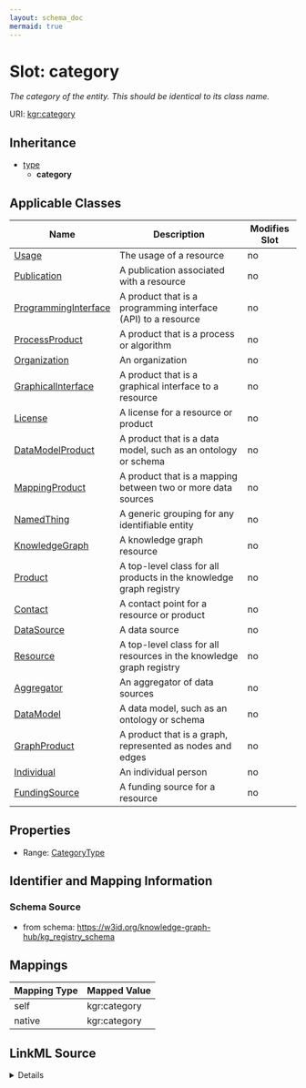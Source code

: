 ```yaml
---
layout: schema_doc
mermaid: true
---
```




# Slot: category


_The category of the entity. This should be identical to its class name._





URI: [kgr:category](https://w3id.org/bridge2ai/data-sheets-schema/category)




## Inheritance

* [type](type.html)
    * **category**






## Applicable Classes

| Name | Description | Modifies Slot |
| --- | --- | --- |
| [Usage](Usage.html) | The usage of a resource |  no  |
| [Publication](Publication.html) | A publication associated with a resource |  no  |
| [ProgrammingInterface](ProgrammingInterface.html) | A product that is a programming interface (API) to a resource |  no  |
| [ProcessProduct](ProcessProduct.html) | A product that is a process or algorithm |  no  |
| [Organization](Organization.html) | An organization |  no  |
| [GraphicalInterface](GraphicalInterface.html) | A product that is a graphical interface to a resource |  no  |
| [License](License.html) | A license for a resource or product |  no  |
| [DataModelProduct](DataModelProduct.html) | A product that is a data model, such as an ontology or schema |  no  |
| [MappingProduct](MappingProduct.html) | A product that is a mapping between two or more data sources |  no  |
| [NamedThing](NamedThing.html) | A generic grouping for any identifiable entity |  no  |
| [KnowledgeGraph](KnowledgeGraph.html) | A knowledge graph resource |  no  |
| [Product](Product.html) | A top-level class for all products in the knowledge graph registry |  no  |
| [Contact](Contact.html) | A contact point for a resource or product |  no  |
| [DataSource](DataSource.html) | A data source |  no  |
| [Resource](Resource.html) | A top-level class for all resources in the knowledge graph registry |  no  |
| [Aggregator](Aggregator.html) | An aggregator of data sources |  no  |
| [DataModel](DataModel.html) | A data model, such as an ontology or schema |  no  |
| [GraphProduct](GraphProduct.html) | A product that is a graph, represented as nodes and edges |  no  |
| [Individual](Individual.html) | An individual person |  no  |
| [FundingSource](FundingSource.html) | A funding source for a resource |  no  |







## Properties

* Range: [CategoryType](CategoryType.html)





## Identifier and Mapping Information







### Schema Source


* from schema: https://w3id.org/knowledge-graph-hub/kg_registry_schema




## Mappings

| Mapping Type | Mapped Value |
| ---  | ---  |
| self | kgr:category |
| native | kgr:category |




## LinkML Source

<details>
```yaml
name: category
description: The category of the entity. This should be identical to its class name.
from_schema: https://w3id.org/knowledge-graph-hub/kg_registry_schema
rank: 1000
is_a: type
domain: NamedThing
alias: category
domain_of:
- NamedThing
- Contact
range: category_type

```
</details>
